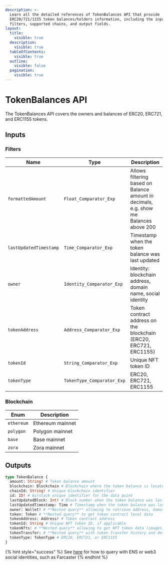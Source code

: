 ```yaml
---
description: >-
  Learn all the detailed references of TokenBalances API that provide
  ERC20/721/1155 token balances/holders information, including the input
  filters, supported chains, and output fields.
layout:
  title:
    visible: true
  description:
    visible: true
  tableOfContents:
    visible: true
  outline:
    visible: false
  pagination:
    visible: true
---
```


# TokenBalances API

The TokenBalances API covers the owners and balances of ERC20, ERC721, and ERC1155 tokens.

## Inputs

### Filters

| Name                   | Type                       | Description                                                                           |
| ---------------------- | -------------------------- | ------------------------------------------------------------------------------------- |
| `formattedAmount`      | `Float_Comparator_Exp`     | Allows filtering based on Balance amount in decimals, e.g. show me Balances above 200 |
| `lastUpdatedTimestamp` | `Time_Comparator_Exp`      | Timestamp when the token balance was last updated                                     |
| `owner`                | `Identity_Comparator_Exp`  | Identity: blockchain address, domain name, social identity                            |
| `tokenAddress`         | `Address_Comparator_Exp`   | Token contract address on the blockchain (ERC20, ERC721, ERC1155)                     |
| `tokenId`              | `String_Comparator_Exp`    | Unique NFT token ID                                                                   |
| `tokenType`            | `TokenType_Comparator_Exp` | ERC20, ERC721, ERC1155                                                                |

### Blockchain

| Enum       | Description      |
| ---------- | ---------------- |
| `ethereum` | Ethereum mainnet |
| `polygon`  | Polygon mainnet  |
| `base`     | Base mainnet     |
| `zora`     | Zora mainnet     |

## Outputs

```graphql
type TokenBalance {
  amount: String! # Token balance amount
  blockchain: Blockchain # Blockchain where the token balance is located
  chainId: String! # Unique blockchain identifier
  id: ID! # Airstack unique identifier for the data point
  lastUpdatedBlock: Int! # Block number when the token balance was last updated
  lastUpdatedTimestamp: Time # Timestamp when the token balance was last updated
  owner: Wallet! # **Nested query** allowing to retrieve address, domain names, and social profiles of the owner
  token: Token # **Nested query** to get token contract level data
  tokenAddress: Address! # Token contract address
  tokenId: String # Unique NFT token ID, if applicable
  tokenNfts: # **Nested query** allowing to get NFT token data (images, traits, etc.)
  tokenTransfer: # **Nested query** with token transfer history and details
  tokenType: TokenType # ERC20, ERC721, or ERC1155
}
```

{% hint style="success" %}
See [here](../../guides/resolve-identities/) for how to query with ENS or web3 social identities, such as Farcaster
{% endhint %}

